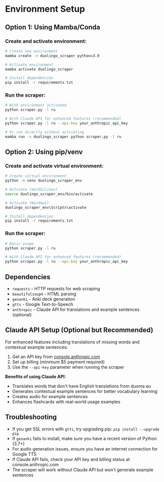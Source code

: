 # Environment Setup

## Option 1: Using Mamba/Conda

### Create and activate environment:
```bash
# Create new environment
mamba create -n duolingo_scraper python=3.9

# Activate environment
mamba activate duolingo_scraper

# Install dependencies
pip install -r requirements.txt
```

### Run the scraper:
```bash
# With environment activated
python scraper.py -l ru

# With Claude API for enhanced features (recommended)
python scraper.py -l ru --api-key your_anthropic_api_key

# Or run directly without activating
mamba run -n duolingo_scraper python scraper.py -l ru
```

## Option 2: Using pip/venv

### Create and activate virtual environment:
```bash
# Create virtual environment
python -m venv duolingo_scraper_env

# Activate (macOS/Linux)
source duolingo_scraper_env/bin/activate

# Activate (Windows)
duolingo_scraper_env\Scripts\activate

# Install dependencies
pip install -r requirements.txt
```

### Run the scraper:
```bash
# Basic usage
python scraper.py -l ru

# With Claude API for enhanced features (recommended)
python scraper.py -l ru --api-key your_anthropic_api_key
```

## Dependencies

- `requests` - HTTP requests for web scraping
- `beautifulsoup4` - HTML parsing  
- `genanki` - Anki deck generation
- `gtts` - Google Text-to-Speech
- `anthropic` - Claude API for translations and example sentences (optional)

## Claude API Setup (Optional but Recommended)

For enhanced features including translations of missing words and contextual example sentences:

1. Get an API key from [console.anthropic.com](https://console.anthropic.com)
2. Set up billing (minimum $5 payment required)
3. Use the `--api-key` parameter when running the scraper

**Benefits of using Claude API:**
- Translates words that don't have English translations from duome.eu
- Generates contextual example sentences for better vocabulary learning
- Creates audio for example sentences
- Enhances flashcards with real-world usage examples

## Troubleshooting

- If you get SSL errors with `gtts`, try upgrading pip: `pip install --upgrade pip`
- If `genanki` fails to install, make sure you have a recent version of Python (3.7+)
- For audio generation issues, ensure you have an internet connection for Google TTS
- If Claude API fails, check your API key and billing status at console.anthropic.com
- The scraper will work without Claude API but won't generate example sentences